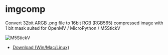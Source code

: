 # imgcomp

Convert 32bit ARGB .png file to 16bit RGB (RGB565) compressed image with 1 bit mask suited for OpenMV / MicroPython / M5StickV

![M5StickV](https://user-images.githubusercontent.com/179872/63232290-6c885100-c261-11e9-8936-d7b962189e72.jpg)

- [Download (Win/Mac/Linux)](https://github.com/ksasao/ImgComp/releases/tag/v1.0)
